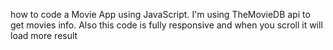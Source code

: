  how to code a Movie App using JavaScript. I'm using TheMovieDB api to get movies info. Also this code is fully responsive and when you scroll it will load more result